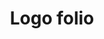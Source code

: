 ---
layout: post
title: "Logo folio"
description: "Best of the logo designed till date"
thumb_image: "logo-folio/folio-thumbnail.png"
tags: [Logo design]

partials:
  
  - name    : section-image-full-width
    image   : logo-folio/folio-thumbnail.png
    alt     : full-width-image

  - name    : section-content
    columns :
        - column      : col-md-8 col-sm-12
          heading     : Belief
          description : |
            Sometimes I wonder, in this digital world where everything changes quickly that your work gets lost in the updates. As a designer, I always want my designs to be timeless, and believe me it takes sweat. It comes after years of practice, to develop an eye to nudge that one bloating pixel and it takes sleepless nights for that one fresh idea which makes to the final. Logo of a company or product is the one from a plethora of design work, that stays visible for long. Below are some I am most proud of.
   
  - name    : section-image
    class   : with-less-margin
    image   : logo-folio/karna.png
    alt     : Karna, social media listening tool

  - name    : section-image
    class   : with-less-margin
    image   : logo-folio/atamkala.png
    alt     : Atamkala, contenporary indian clothing & jwellery brand

  - name    : section-image
    class   : with-less-margin
    image   : logo-folio/elucidata.png
    alt     : Elucidata, enabling scientist to find drug

  - name    : section-image
    class   : with-less-margin
    image   : logo-folio/dentistry.png
    alt     : Dentistry, helping dentist detect cavities


---
